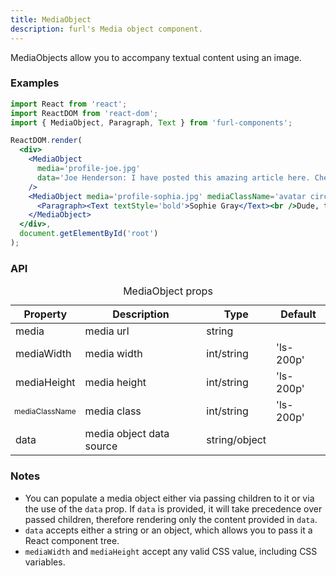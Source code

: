 ```yaml
---
title: MediaObject
description: furl's Media object component.
---
```


MediaObjects allow you to accompany textual content using an image.

### Examples

<mediaobjectexamples></mediaobjectexamples>

```jsx
import React from 'react';
import ReactDOM from 'react-dom';
import { MediaObject, Paragraph, Text } from 'furl-components';

ReactDOM.render(
  <div>
    <MediaObject 
      media='profile-joe.jpg' 
      data='Joe Henderson: I have posted this amazing article here. Check it out!'
    />
    <MediaObject media='profile-sophia.jpg' mediaClassName='avatar circle'>
      <Paragraph><Text textStyle='bold'>Sophie Gray</Text><br />Dude, this is awesome. Thanks so much.</Paragraph>
    </MediaObject>
  </div>, 
  document.getElementById('root')
);
```

### API

<table>
  <caption>MediaObject props</caption>
  <thead>
    <tr>
      <th>Property</th>
      <th colspan="3">Description</th>
      <th>Type</th>
      <th>Default</th>
    </tr>
  </thead>
  <tbody>
    <tr>
      <td class="font-c">media</td>
      <td colspan="3">media url</td>
      <td>string</td>
      <td class='font-c'></td>
    </tr>
    <tr>
      <td class="font-c">mediaWidth</td>
      <td colspan="3">media width</td>
      <td>int/string</td>
      <td class='font-c'>'ls-200p'</td>
    </tr>
    <tr>
      <td class="font-c">mediaHeight</td>
      <td colspan="3">media height</td>
      <td>int/string</td>
      <td class='font-c'>'ls-200p'</td>
    </tr>
    <tr>
      <td class="font-c" style='font-size:12px'>mediaClassName</td>
      <td colspan="3">media class</td>
      <td>int/string</td>
      <td class='font-c'>'ls-200p'</td>
    </tr>
    <tr>
      <td class="font-c">data</td>
      <td colspan="3">media object data source</td>
      <td>string/object</td>
      <td class='font-c'></td>
    </tr>
  </tbody>
</table>

### Notes

* You can populate a media object either via passing children to it or via the use of the `data` prop. If `data` is provided, it will take precedence over passed children, therefore rendering only the content provided in `data`.
* `data` accepts either a string or an object, which allows you to pass it a React component tree.
* `mediaWidth` and `mediaHeight` accept any valid CSS value, including CSS variables.